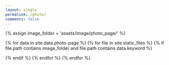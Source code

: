 ```yaml
---
layout: single
permalink: /photo/
comments: false
---
```


<style>
#main {
  padding-left: 10px;
  padding-right: 10px;
}
</style>

<script src="https://unpkg.com/masonry-layout@4/dist/masonry.pkgd.min.js"></script>
<script src="https://cdnjs.cloudflare.com/ajax/libs/lazysizes/5.3.2/lazysizes.min.js" async></script>

<div class="overlay"></div>

<div class="grid">
  {% assign image_folder = 'assets/image/photo_page/' %}

  {% for data in site.data.photo-page %}
    {% for file in site.static_files %}
      {% if file.path contains image_folder and file.path contains data.keyword %}
        <div class="grid-item">
          <img class="lazyload" data-src="{{ file.path }}"/>
        </div>
      {% endif %}
    {% endfor %}
  {% endfor %}
</div>

<script>
  document.addEventListener("DOMContentLoaded", function() {
    const grid = document.querySelector('.grid');
    const msnry = new Masonry(grid, {
      itemSelector: '.grid-item',
      columnWidth: '.grid-item'
    });

    // Re-layout Masonry after each image loads
    grid.addEventListener('load', function(event) {
      if (event.target.tagName === 'IMG') {
        msnry.layout();
      }
    }, true);

    const gridItems = document.querySelectorAll('.grid-item');
    const masthead = document.querySelector('.masthead');
    const footer = document.querySelector('.page__footer');
    const overlay = document.querySelector('.overlay');
    
    // Track currently expanded image
    let expandedImage = null;

    // Function to close expanded image
    const closeExpandedImage = () => {
      if (expandedImage) {
        document.body.style.overflow = 'auto';
        expandedImage.style.transform = '';
        overlay.classList.remove('active');
        setTimeout(() => {
          expandedImage.style.zIndex = 1;
          expandedImage.parentElement.style.zIndex = 1;
          masthead.style.zIndex = 20;
          footer.style.zIndex = 20;
          expandedImage = null;
        }, 1200);
      }
    };

    // Add click handler to overlay
    overlay.addEventListener('click', closeExpandedImage);

    gridItems.forEach(item => {
      const img = item.querySelector('img');

        img.addEventListener('click', (e) => {

        // Prevent click from reaching overlay
        e.stopPropagation();

        // If image is already expanded, do nothing
        if (expandedImage === img) {
          return;
        } else if (expandedImage !== img && expandedImage) {
          return;
        }

        // Expand clicked image
        document.body.style.overflow = 'hidden';
        masthead.style.zIndex = 0;
        footer.style.zIndex = 0;
        item.style.zIndex = 50;
        img.style.zIndex = 50;
        img.style.transition = 'transform 1.2s ease-in-out';
        img.style.overflow = 'hidden';

        overlay.classList.add('active');

        // Get the image position
        const rect = img.getBoundingClientRect();
        const centerX = window.innerWidth / 2;
        const centerY = window.innerHeight / 2;
        const offsetX = centerX - rect.left - rect.width / 2;
        const offsetY = centerY - rect.top - rect.height / 2;
        const scale = Math.min(window.innerWidth / rect.width, window.innerHeight / rect.height) * 0.9;

        img.style.transform = `translate(${offsetX}px, ${offsetY}px) scale(${scale})`;
        expandedImage = img;
      });
    });
  });
</script>
